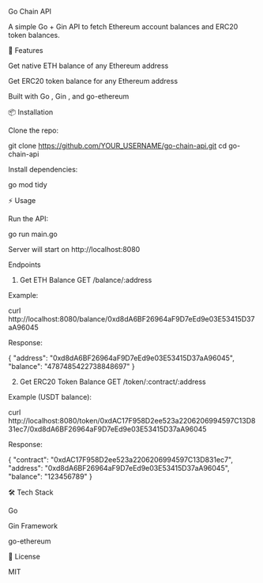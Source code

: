 Go Chain API

A simple Go + Gin API to fetch Ethereum account balances and ERC20 token balances.

🚀 Features

Get native ETH balance of any Ethereum address

Get ERC20 token balance for any Ethereum address

Built with Go
, Gin
, and go-ethereum

📦 Installation

Clone the repo:

git clone https://github.com/YOUR_USERNAME/go-chain-api.git
cd go-chain-api


Install dependencies:

go mod tidy

⚡ Usage

Run the API:

go run main.go


Server will start on http://localhost:8080

Endpoints
1. Get ETH Balance
GET /balance/:address


Example:

curl http://localhost:8080/balance/0xd8dA6BF26964aF9D7eEd9e03E53415D37aA96045


Response:

{
  "address": "0xd8dA6BF26964aF9D7eEd9e03E53415D37aA96045",
  "balance": "4787485422738848697"
}

2. Get ERC20 Token Balance
GET /token/:contract/:address


Example (USDT balance):

curl http://localhost:8080/token/0xdAC17F958D2ee523a2206206994597C13D831ec7/0xd8dA6BF26964aF9D7eEd9e03E53415D37aA96045


Response:

{
  "contract": "0xdAC17F958D2ee523a2206206994597C13D831ec7",
  "address": "0xd8dA6BF26964aF9D7eEd9e03E53415D37aA96045",
  "balance": "123456789"
}

🛠️ Tech Stack

Go

Gin Framework

go-ethereum

📄 License

MIT
